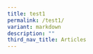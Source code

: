 ```yaml
---
title: test1
permalink: /test1/
variant: markdown
description: ""
third_nav_title: Articles
---
```

